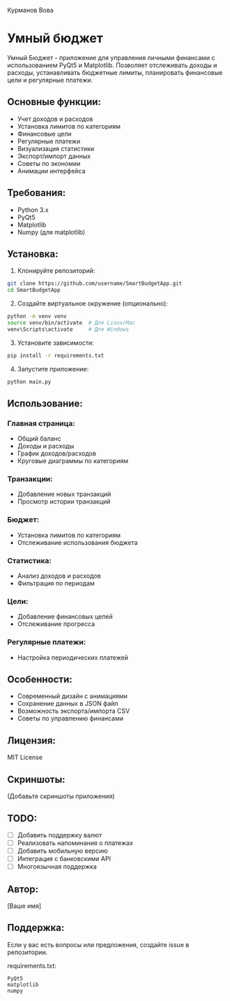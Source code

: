 Курманов Вова

# Умный бюджет

Умный Бюджет - приложение для управления личными финансами с использованием PyQt5 и Matplotlib. Позволяет отслеживать доходы и расходы, устанавливать бюджетные лимиты, планировать финансовые цели и регулярные платежи.

## Основные функции:
- Учет доходов и расходов
- Установка лимитов по категориям
- Финансовые цели
- Регулярные платежи
- Визуализация статистики
- Экспорт/импорт данных
- Советы по экономии
- Анимации интерфейса

## Требования:
- Python 3.x
- PyQt5
- Matplotlib
- Numpy (для matplotlib)

## Установка:

1. Клонируйте репозиторий:
```bash
git clone https://github.com/username/SmartBudgetApp.git
cd SmartBudgetApp
```

2. Создайте виртуальное окружение (опционально):
```bash
python -m venv venv
source venv/bin/activate  # Для Linux/Mac
venv\Scripts\activate     # Для Windows
```

3. Установите зависимости:
```bash
pip install -r requirements.txt
```

4. Запустите приложение:
```bash
python main.py
```

## Использование:

### Главная страница:
- Общий баланс
- Доходы и расходы
- График доходов/расходов
- Круговые диаграммы по категориям

### Транзакции:
- Добавление новых транзакций
- Просмотр истории транзакций

### Бюджет:
- Установка лимитов по категориям
- Отслеживание использования бюджета

### Статистика:
- Анализ доходов и расходов
- Фильтрация по периодам

### Цели:
- Добавление финансовых целей
- Отслеживание прогресса

### Регулярные платежи:
- Настройка периодических платежей

## Особенности:
- Современный дизайн с анимациями
- Сохранение данных в JSON файл
- Возможность экспорта/импорта CSV
- Советы по управлению финансами

## Лицензия:
MIT License

## Скриншоты:
(Добавьте скриншоты приложения)

## TODO:
- [ ] Добавить поддержку валют
- [ ] Реализовать напоминания о платежах
- [ ] Добавить мобильную версию
- [ ] Интеграция с банковскими API
- [ ] Многоязычная поддержка

## Автор:
[Ваше имя]

## Поддержка:
Если у вас есть вопросы или предложения, создайте issue в репозитории.

requirements.txt:
```
PyQt5
matplotlib
numpy
```
